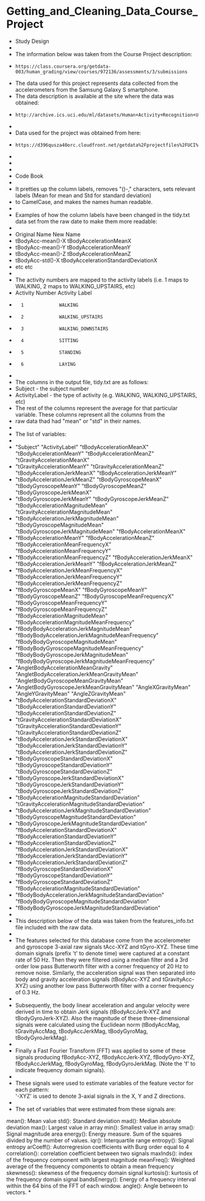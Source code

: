 Getting_and_Cleaning_Data_Course_Project
========================================

* Study Design
* 
* The information below was taken from the Course Project description:
*     https://class.coursera.org/getdata-003/human_grading/view/courses/972136/assessments/3/submissions
* The data used for this project represents data collected from the accelerometers from the Samsung Galaxy S smartphone.
* The data description is available at the site where the data was obtained:
*     http://archive.ics.uci.edu/ml/datasets/Human+Activity+Recognition+Using+Smartphones 
*   
* Data used for the project was obtained from here:
*     https://d396qusza40orc.cloudfront.net/getdata%2Fprojectfiles%2FUCI%20HAR%20Dataset.zip
*   
*
*
* Code Book
*
* It pretties up the column labels, removes "()-," characters, sets relevant labels (Mean for mean and Std for standard deviation)
* to CamelCase, and makes the names human readable.
* 
* Examples of how the column labels have been changed in the tidy.txt data set from the raw date to make them more readable:
* 
* Original Name           New Name
* tBodyAcc-mean()-X       tBodyAccelerationMeanX
* tBodyAcc-mean()-Y       tBodyAccelerationMeanY
* tBodyAcc-mean()-Z       tBodyAccelerationMeanZ
* tBodyAcc-std()-X        tBodyAccelerationStandardDeviationX
* etc                     etc
* 
* The activity numbers are mapped to the activity labels (i.e. 1 maps to WALKING, 2 maps to WALKING_UPSTAIRS, etc)
* Activity Number     Activity Label
*       1             WALKING
*       2             WALKING_UPSTAIRS
*       3             WALKING_DOWNSTAIRS
*       4             SITTING
*       5             STANDING
*       6             LAYING
* 
* The columns in the output file, tidy.txt are as follows:
* Subject - the subject number
* ActivityLabel - the type of activity (e.g. WALKING, WALKING_UPSTAIRS, etc)
* The rest of the columns represent the average for that particular variable.  These columns represent all the columns from the
* raw data thad had "mean" or "std" in their names.
* 
* The list of variables:
* 
* "Subject" "ActivityLabel" "tBodyAccelerationMeanX" "tBodyAccelerationMeanY" "tBodyAccelerationMeanZ" "tGravityAccelerationMeanX"
* "tGravityAccelerationMeanY" "tGravityAccelerationMeanZ" "tBodyAccelerationJerkMeanX" "tBodyAccelerationJerkMeanY"
* "tBodyAccelerationJerkMeanZ" "tBodyGyroscopeMeanX" "tBodyGyroscopeMeanY" "tBodyGyroscopeMeanZ" "tBodyGyroscopeJerkMeanX"
* "tBodyGyroscopeJerkMeanY" "tBodyGyroscopeJerkMeanZ" "tBodyAccelerationMagnitudeMean" "tGravityAccelerationMagnitudeMean"
* "tBodyAccelerationJerkMagnitudeMean" "tBodyGyroscopeMagnitudeMean" "tBodyGyroscopeJerkMagnitudeMean" "fBodyAccelerationMeanX"
* "fBodyAccelerationMeanY" "fBodyAccelerationMeanZ" "fBodyAccelerationMeanFrequencyX" "fBodyAccelerationMeanFrequencyY"
* "fBodyAccelerationMeanFrequencyZ" "fBodyAccelerationJerkMeanX" "fBodyAccelerationJerkMeanY" "fBodyAccelerationJerkMeanZ"
* "fBodyAccelerationJerkMeanFrequencyX" "fBodyAccelerationJerkMeanFrequencyY" "fBodyAccelerationJerkMeanFrequencyZ"
* "fBodyGyroscopeMeanX" "fBodyGyroscopeMeanY" "fBodyGyroscopeMeanZ" "fBodyGyroscopeMeanFrequencyX" "fBodyGyroscopeMeanFrequencyY"
* "fBodyGyroscopeMeanFrequencyZ" "fBodyAccelerationMagnitudeMean" "fBodyAccelerationMagnitudeMeanFrequency"
* "fBodyBodyAccelerationJerkMagnitudeMean" "fBodyBodyAccelerationJerkMagnitudeMeanFrequency" "fBodyBodyGyroscopeMagnitudeMean"
* "fBodyBodyGyroscopeMagnitudeMeanFrequency" "fBodyBodyGyroscopeJerkMagnitudeMean" "fBodyBodyGyroscopeJerkMagnitudeMeanFrequency"
* "AngletBodyAccelerationMeanGravity" "AngletBodyAccelerationJerkMeanGravityMean" "AngletBodyGyroscopeMeanGravityMean"
* "AngletBodyGyroscopeJerkMeanGravityMean" "AngleXGravityMean" "AngleYGravityMean" "AngleZGravityMean"
* "tBodyAccelerationStandardDeviationX" "tBodyAccelerationStandardDeviationY" "tBodyAccelerationStandardDeviationZ"
* "tGravityAccelerationStandardDeviationX" "tGravityAccelerationStandardDeviationY" "tGravityAccelerationStandardDeviationZ"
* "tBodyAccelerationJerkStandardDeviationX" "tBodyAccelerationJerkStandardDeviationY" "tBodyAccelerationJerkStandardDeviationZ"
* "tBodyGyroscopeStandardDeviationX" "tBodyGyroscopeStandardDeviationY" "tBodyGyroscopeStandardDeviationZ"
* "tBodyGyroscopeJerkStandardDeviationX" "tBodyGyroscopeJerkStandardDeviationY" "tBodyGyroscopeJerkStandardDeviationZ"
* "tBodyAccelerationMagnitudeStandardDeviation" "tGravityAccelerationMagnitudeStandardDeviation"
* "tBodyAccelerationJerkMagnitudeStandardDeviation" "tBodyGyroscopeMagnitudeStandardDeviation"
* "tBodyGyroscopeJerkMagnitudeStandardDeviation" "fBodyAccelerationStandardDeviationX" "fBodyAccelerationStandardDeviationY"
* "fBodyAccelerationStandardDeviationZ" "fBodyAccelerationJerkStandardDeviationX" "fBodyAccelerationJerkStandardDeviationY"
* "fBodyAccelerationJerkStandardDeviationZ" "fBodyGyroscopeStandardDeviationX" "fBodyGyroscopeStandardDeviationY"
* "fBodyGyroscopeStandardDeviationZ" "fBodyAccelerationMagnitudeStandardDeviation"
* "fBodyBodyAccelerationJerkMagnitudeStandardDeviation" "fBodyBodyGyroscopeMagnitudeStandardDeviation"
* "fBodyBodyGyroscopeJerkMagnitudeStandardDeviation"
*
* This description below of the data was taken from the features_info.txt file included with the raw data.
* 
* The features selected for this database come from the accelerometer and gyroscope 3-axial raw signals tAcc-XYZ and tGyro-XYZ. These time domain signals (prefix 't' to denote time) were captured at a constant rate of 50 Hz. Then they were filtered using a median filter and a 3rd order low pass Butterworth filter with a corner frequency of 20 Hz to remove noise. Similarly, the acceleration signal was then separated into body and gravity acceleration signals (tBodyAcc-XYZ and tGravityAcc-XYZ) using another low pass Butterworth filter with a corner frequency of 0.3 Hz. 
* 
* Subsequently, the body linear acceleration and angular velocity were derived in time to obtain Jerk signals (tBodyAccJerk-XYZ and tBodyGyroJerk-XYZ). Also the magnitude of these three-dimensional signals were calculated using the Euclidean norm (tBodyAccMag, tGravityAccMag, tBodyAccJerkMag, tBodyGyroMag, tBodyGyroJerkMag). 
* 
* Finally a Fast Fourier Transform (FFT) was applied to some of these signals producing fBodyAcc-XYZ, fBodyAccJerk-XYZ, fBodyGyro-XYZ, fBodyAccJerkMag, fBodyGyroMag, fBodyGyroJerkMag. (Note the 'f' to indicate frequency domain signals). 
* 
* These signals were used to estimate variables of the feature vector for each pattern:  
'-XYZ' is used to denote 3-axial signals in the X, Y and Z directions.
*
* The set of variables that were estimated from these signals are: 

mean(): Mean value
std(): Standard deviation
mad(): Median absolute deviation 
max(): Largest value in array
min(): Smallest value in array
sma(): Signal magnitude area
energy(): Energy measure. Sum of the squares divided by the number of values. 
iqr(): Interquartile range 
entropy(): Signal entropy
arCoeff(): Autorregresion coefficients with Burg order equal to 4
correlation(): correlation coefficient between two signals
maxInds(): index of the frequency component with largest magnitude
meanFreq(): Weighted average of the frequency components to obtain a mean frequency
skewness(): skewness of the frequency domain signal 
kurtosis(): kurtosis of the frequency domain signal 
bandsEnergy(): Energy of a frequency interval within the 64 bins of the FFT of each window.
angle(): Angle between to vectors.
* 
